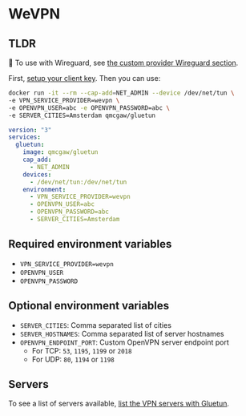 # WeVPN

## TLDR

💁 To use with Wireguard, see [the custom provider Wireguard section](custom.md#wireguard).

First, [setup your client key](../advanced/openvpn-client-key.md). Then you can use:

```sh
docker run -it --rm --cap-add=NET_ADMIN --device /dev/net/tun \
-e VPN_SERVICE_PROVIDER=wevpn \
-e OPENVPN_USER=abc -e OPENVPN_PASSWORD=abc \
-e SERVER_CITIES=Amsterdam qmcgaw/gluetun
```

```yml
version: "3"
services:
  gluetun:
    image: qmcgaw/gluetun
    cap_add:
      - NET_ADMIN
    devices:
      - /dev/net/tun:/dev/net/tun
    environment:
      - VPN_SERVICE_PROVIDER=wevpn
      - OPENVPN_USER=abc
      - OPENVPN_PASSWORD=abc
      - SERVER_CITIES=Amsterdam
```

## Required environment variables

- `VPN_SERVICE_PROVIDER=wevpn`
- `OPENVPN_USER`
- `OPENVPN_PASSWORD`

## Optional environment variables

- `SERVER_CITIES`: Comma separated list of cities
- `SERVER_HOSTNAMES`: Comma separated list of server hostnames
- `OPENVPN_ENDPOINT_PORT`: Custom OpenVPN server endpoint port
  - For TCP: `53`, `1195`, `1199` or `2018`
  - For UDP: `80`, `1194` or `1198`

## Servers

To see a list of servers available, [list the VPN servers with Gluetun](../servers.md#list-of-vpn-servers).
